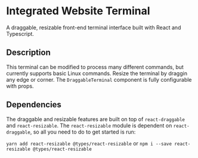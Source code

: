 # Integrated Website Terminal

A draggable, resizable front-end terminal interface built with React and Typescript.

## Description

This terminal can be modified to process many different commands, but currently supports basic Linux commands. Resize the terminal by draggin any edge or corner. The `DraggableTerminal` component is fully configurable with props.

## Dependencies

The draggable and resizable features are built on top of `react-draggable` and `react-resizable`. The `react-resizable` module is dependent on `react-draggable`, so all you need to do to get started is run:

`yarn add react-resizable @types/react-resizable` or `npm i --save react-resizable @types/react-resizable`
